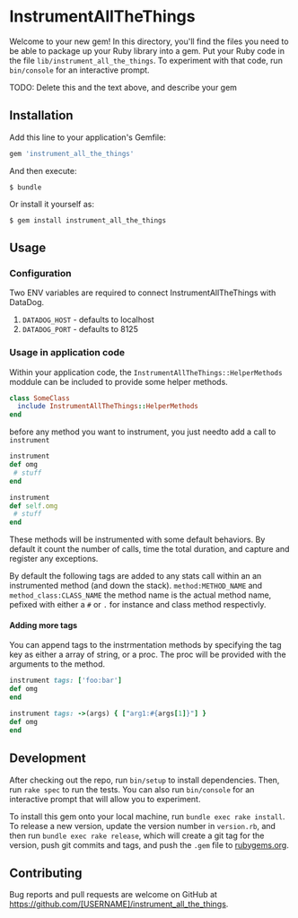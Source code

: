 # InstrumentAllTheThings

Welcome to your new gem! In this directory, you'll find the files you need to be able to package up your Ruby library into a gem. Put your Ruby code in the file `lib/instrument_all_the_things`. To experiment with that code, run `bin/console` for an interactive prompt.

TODO: Delete this and the text above, and describe your gem

## Installation

Add this line to your application's Gemfile:

```ruby
gem 'instrument_all_the_things'
```

And then execute:

    $ bundle

Or install it yourself as:

    $ gem install instrument_all_the_things

## Usage

### Configuration
Two ENV variables are required to connect InstrumentAllTheThings with DataDog.

1. `DATADOG_HOST` - defaults to localhost
2. `DATADOG_PORT` - defaults to 8125

### Usage in application code
Within your application code, the `InstrumentAllTheThings::HelperMethods` moddule
can be included to provide some helper methods.

```ruby
class SomeClass
  include InstrumentAllTheThings::HelperMethods
end
```

before any method you want to instrument, you just needto add a call to
`instrument`

```ruby
instrument
def omg
 # stuff
end

instrument
def self.omg
 # stuff
end
```

These methods will be instrumented with some default behaviors. By default it
count the number of calls, time the total duration, and capture and register
any exceptions.

By default the following tags are added to any stats call within an
an instrumented method (and down the stack). `method:METHOD_NAME` and
`method_class:CLASS_NAME` the method name is the actual method name, pefixed
with either a `#` or `.` for instance and class method respectivly.

#### Adding more tags
You can append tags to the instrmentation methods by specifying the tag key
as either a array of string, or a proc. The proc will be provided with the
arguments to the method.

```ruby
instrument tags: ['foo:bar']
def omg
end

instrument tags: ->(args) { ["arg1:#{args[1]}"] }
def omg
end
```

## Development

After checking out the repo, run `bin/setup` to install dependencies. Then, run `rake spec` to run the tests. You can also run `bin/console` for an interactive prompt that will allow you to experiment.

To install this gem onto your local machine, run `bundle exec rake install`. To release a new version, update the version number in `version.rb`, and then run `bundle exec rake release`, which will create a git tag for the version, push git commits and tags, and push the `.gem` file to [rubygems.org](https://rubygems.org).

## Contributing

Bug reports and pull requests are welcome on GitHub at https://github.com/[USERNAME]/instrument_all_the_things.


